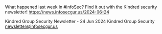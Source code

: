 What happened last week in #InfoSec? Find it out with the Kindred security newsletter!
https://news.infosecgur.us/2024-06-24

Kindred Group Security Newsletter - 24 Jun 2024
Kindred Group Security
newsletter@infosecgur.us
 
